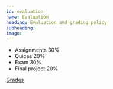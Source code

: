 ```yaml
---
id: evaluation
name: Evaluation
heading: Evaluation and grading policy
subheading: 
image: 
---
```


* Assignments 30%
* Quices 20%
* Exam 30%
* Final project 20%

[Grades](https://docs.google.com/spreadsheets/d/1HAebJZ-vBrYyVjeKVGZ-5Z3D6slFQQBY9OkTbM8yAK8/edit?usp=sharing)
